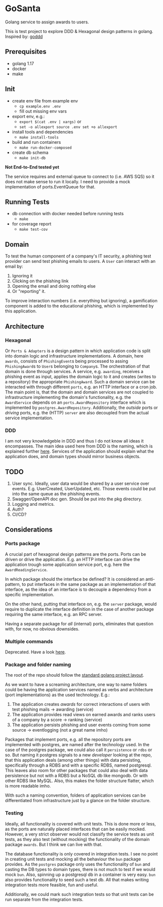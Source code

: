 # GoSanta

Golang service to assign awards to users.

This is test project to explore DDD & Hexagonal design patterns in golang. Inspired by: [goddd](https://github.com/marcusolsson/goddd)

## Prerequisites

- golang 1.17
- docker
- make

## Init

- create env file from example env
  - `cp example.env .env`
  - fill out missing env vars
- export env, e.g.:
  - `export $(cat .env | xargs)` or
  - `set -o allexport source .env set +o allexport`
- install tools and dependencies
  - `make install-tools`
- build and run containers
  - `make run-docker-composed`
- create db schema
  - `make init-db`

**Not End-to-End tested yet**

The service requires and external queue to connect to (i.e. AWS SQS) so it does
not make sense to run it locally. I need to provide a mock implementation of
ports.EventQueue for that.

## Running Tests

- db connection with docker needed before running tests
  - `make`
- for coverage report
  - `make test-cov`

## Domain

To test the human component of a company's IT security, a phishing test
provider can send test phishing emails to users. A `User` can interact with an email by:

1. Ignoring it
2. Clicking on the phishing link
3. Opening the email and doing nothing else
4. Or "reporting" it.

To improve interaction numbers (i.e. everything but ignoring), a gamification
component is added to the educational phishing, which is implemented by this application.

## Architecture

### Hexagonal

Or `Ports & Adapters` is a design pattern in which application code is split
into domain logic and infrastructure implementations. A domain, here `awards`,
consists of `PhishingEvent`s being processed to assing `PhishingAward`s to
`User`s belonging to `Company`s. The orchestration of that domain is done
through services. A service, e.g. `awarding`, receives a phishing event as input,
applies the domain logic to it and creates (writes to a repository) the
appropriate `PhishingAward`. Such a domain service can be interacted with
through different `ports`, e.g. an HTTP interface or a cron job. The main point
is, that the domain and domain services are not coupled to infrastructure
implementing the domain's functionality, e.g. the `AwardService` depends on an
`ports.AwardRepository` interface which is implemented by
`postgres.AwardRepository`. Additionally, the *outside* ports or *driving*
ports, e.g. the (HTTP) `server` are also decoupled from the actual service implementation.

### DDD

I am not very knowledgeble in DDD and thus I do not know all ideas it encompasses. The
main idea used here from DDD is the naming, which is explained further
[here](#package-and-folder-naming). Services of the application should explain
what the application does, and domain types should mirror business objects.

## TODO

1. User sync.
   Ideally, user data would be shared by a user service over events. E.g.
   UserCreated, UserUpdated, etc. Those events could be put into the same queue
   as the phishing events.
2. Swagger/OpenAPI doc gen.
   Should be put into the pkg directory.
3. Logging and metrics.
4. Auth?
5. CI/CD?

## Considerations

### Ports package

A crucial part of hexagonal design patterns are the ports. Ports can be driven
or drive the application. E.g. an HTTP interface can drive the application
trough some application service port, e.g. here the `AwardReadingService`.

In which package should the interface be defined? It is considered an
anti-pattern, to put interfaces in the same package as an implementation of
that interface, as the idea of an interface is to decouple a dependency from a
specific implementation.

On the other hand, putting that interface on, e.g. the `server` package, would
require to duplicate the interface definition in the case of another package
requiring the same interface, e.g. an RPC server.

Having a separate package for *all* (internal) ports, eliminates that question
with, for now, no obvious downsides.

### Multiple commands

Deprecated. Have a look [here](docs/adrs.md).

### Package and folder naming

The root of the repo should follow the [standard golang project layout](https://github.com/golang-standards/project-layout).

As we want to have a screaming architecture, one way to name folders could be
having the application services named as verbs and architecture (port
implementations) as the used technology. E.g.:

1. The application creates *awards* for correct interactions of users with test phishing mails -> awarding (service)
2. The application provides read views on earned awards and ranks users of a company by a score -> ranking (service)
3. The application persists phishing and user events coming from some source -> eventlogging (not a great name imho)

Packages that implement ports, e.g. all the repository ports are implemented
with postgres, are named after the technology used. In the case of the postgres
package, we could also call it `persistence` or `rdbs` or so. But naming it
postgres signals to a new *developer* looking at the repo, that this application
deals (among other things) with data persisting, specifically through a RDBS
and with a specific RDBS, named postgresql. This leaves also room for other
packages that could also deal with data persistence but not with a RDBS but a
NoSQL db like mongodb. Or with other RDBS like MySQL. Also, this makes the
folder structure flatter, which is more readable imho.

With such a naming convention, folders of application services can be
differentiated from infrastructure just by a glance on the folder structure.

### Testing

Ideally, all functionality is covered with unit tests. This is done more or
less, as the ports are naturally placed interfaces that can be easily mocked.
However, a very strict observer would not classify the service tests as unit
tests, as they also test (without mocking) the functionality of the domain
package `awards`. But I think we can live with that.

The database functionality is only covered in integration tests. I see no point
in creating unit tests and mocking all the behaviour the `bun` package
provides. As the `postgres` package only uses the functionality of `bun` and
casting the DB types to domain types, there is not much to test if we would
mock `bun`. Also, spinning up a postgresql db in a container is very easy.
`bun` also provides functionality to seed such a test db. All that makes
writing integration tests more feasible, fun and useful.

Additionally, we could mark such integration tests so that unit tests can be run
separate from the integration tests.

